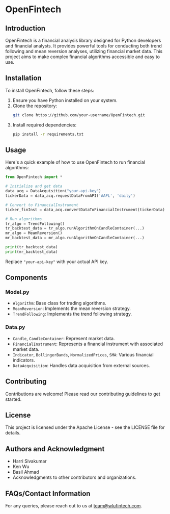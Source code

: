 # OpenFintech

## Introduction
OpenFintech is a financial analysis library designed for Python developers and financial analysts. It provides powerful tools for conducting both trend following and mean reversion analyses, utilizing financial market data. This project aims to make complex financial algorithms accessible and easy to use.

## Installation
To install OpenFintech, follow these steps:

1. Ensure you have Python installed on your system.
2. Clone the repository:
   ```bash
   git clone https://github.com/your-username/OpenFintech.git
   ```
3. Install required dependencies:
   ```bash
   pip install -r requirements.txt
   ```

## Usage
Here's a quick example of how to use OpenFintech to run financial algorithms:

```python
from OpenFintech import *

# Initialize and get data
data_acq = DataAcquisition("your-api-key")
tickerData = data_acq.requestDataFromAPI('AAPL', 'daily')

# Convert to FinancialInstrument
ticker_finInst = data_acq.convertDataToFinancialInstrument(tickerData)

# Run algorithms
tr_algo = TrendFollowing()
tr_backtest_data = tr_algo.runAlgorithmOnCandleContainer(...)
mr_algo = MeanReversion()
mr_backtest_data = mr_algo.runAlgorithmOnCandleContainer(...)

print(tr_backtest_data)
print(mr_backtest_data)
```

Replace `"your-api-key"` with your actual API key.

## Components
### Model.py
- `Algorithm`: Base class for trading algorithms.
- `MeanReversion`: Implements the mean reversion strategy.
- `TrendFollowing`: Implements the trend following strategy.

### Data.py
- `Candle`, `CandleContainer`: Represent market data.
- `FinancialInstrument`: Represents a financial instrument with associated market data.
- `Indicator`, `BollingerBands`, `NormalizedPrices`, `SMA`: Various financial indicators.
- `DataAcquisition`: Handles data acquisition from external sources.

## Contributing
Contributions are welcome! Please read our contributing guidelines to get started.

## License
This project is licensed under the Apache License - see the LICENSE file for details.

## Authors and Acknowledgment
- Harri Sivakumar
- Ken Wu
- Basil Ahmad
- Acknowledgments to other contributors and organizations.

## FAQs/Contact Information
For any queries, please reach out to us at team@wlufintech.com.